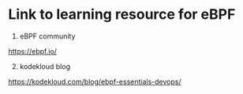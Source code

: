# Link to learning resource for eBPF

1. eBPF community 

https://ebpf.io/

2. kodekloud blog

https://kodekloud.com/blog/ebpf-essentials-devops/

